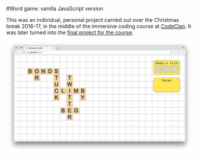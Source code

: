 #Word game: vanilla JavaScript version

This was an individual, personal project carried out over the Christmas break 2016-17, in the middle of the immersive coding course at [CodeClan](https://codeclan.com/). It was later turned into the [final project for the course](https://github.com/katemanson/word_game_React). 

![screenshot](https://github.com/katemanson/word_game/raw/master/img/screenshot.png)

